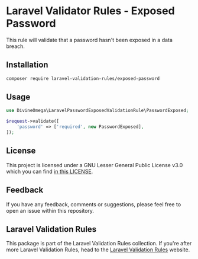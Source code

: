 # Laravel Validator Rules - Exposed Password

This rule will validate that a password hasn't been exposed in a data breach.

## Installation

```bash
composer require laravel-validation-rules/exposed-password
```

## Usage

```php
use DivineOmega\LaravelPasswordExposedValidationRule\PasswordExposed;

$request->validate([
    'password' => ['required', new PasswordExposed],
]);
```

## License
This project is licensed under a GNU Lesser General Public License v3.0 which you can find
[in this LICENSE](https://github.com/laravel-validation-rules/exposed-password/blob/master/LICENSE).


## Feedback
If you have any feedback, comments or suggestions, please feel free to open an
issue within this repository.

## Laravel Validation Rules

This package is part of the Laravel Validation Rules collection. If you're after more Laravel Validation Rules, head to the [Laravel Validation Rules](https://laravel-validation-rules.github.io/) website.